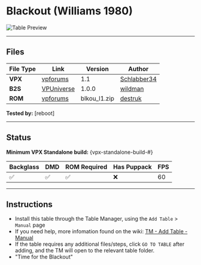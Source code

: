 # Blackout (Williams 1980)

![Table Preview](../../images/vpx-blackout.png)

---

## Files
| File Type | Link | Version | Author | 
|-----------|--------|----------|--------------|
| **VPX** | [vpforums](https://www.vpforums.org/index.php?app=downloads&showfile=13312) | 1.1 | [Schlabber34](https://www.vpforums.org/index.php?app=core&module=search&do=user_activity&search_app=downloads&mid=107776) |
| **B2S** | [VPUniverse](https://vpuniverse.com/files/file/3083-blackout-williams-1980/) | 1.0.0 | [wildman](https://vpuniverse.com/profile/5-wildman/) |
| **ROM** | [vpforums](https://www.vpforums.org/index.php?app=downloads&showfile=781) | blkou_l1.zip | [destruk](https://www.vpforums.org/index.php?showuser=5) |


**Tested by:** [reboot]

---

## Status 
**Minimum VPX Standalone build:** {vpx-standalone-build-#}

| Backglass | DMD | ROM Required | Has Puppack | FPS |
|-----------|-----|-----|-----|-----|
| :white_check_mark: | :white_check_mark: | :white_check_mark: | :x: | 60 |

---

## Instructions

- Install this table through the Table Manager, using the `Add Table` > `Manual` page
- If you need help, more infomation found on the wiki: [TM - Add Table - Manual](https://github.com/LegendsUnchained/vpx-standalone-alp4k/wiki/%5B04%5D-%F0%9F%A7%A1-TM-%E2%80%90-Other-Features#add-table---manual)
- If the table requires any additional files/steps, click `GO TO TABLE` after adding, and the TM will open to the relevant table folder.
- "Time for the Blackout"
